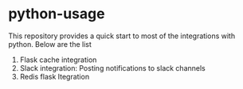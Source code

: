 # python-usage
This repository provides a quick start to most of the integrations with python. Below are the list
1. Flask cache integration
2. Slack integration: Posting notifications to slack channels
3. Redis flask Itegration

